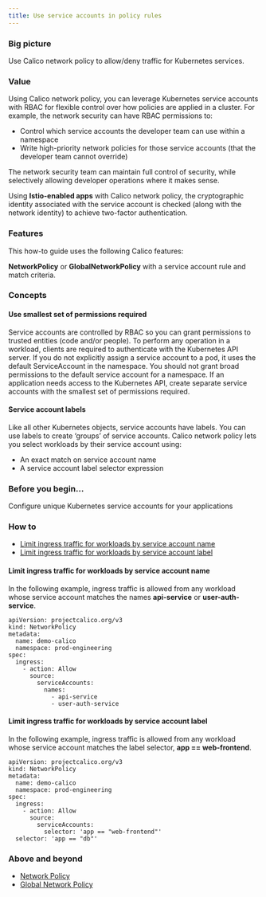 ```yaml
---
title: Use service accounts in policy rules
---
```


### Big picture

Use Calico network policy to allow/deny traffic for Kubernetes services. 

### Value

Using Calico network policy, you can leverage Kubernetes service accounts with RBAC for flexible control over how policies are applied in a cluster. For example, the network security can have RBAC permissions to:

- Control which service accounts the developer team can use within a namespace
- Write high-priority network policies for those service accounts (that the developer team cannot override) 

The network security team can maintain full control of security, while selectively allowing developer operations where it makes sense.  

Using **Istio-enabled apps** with Calico network policy, the cryptographic identity associated with the service account is checked (along with the network identity) to achieve two-factor authentication.

### Features

This how-to guide uses the following Calico features:

**NetworkPolicy** or **GlobalNetworkPolicy** with a service account rule and match criteria.


### Concepts

#### Use smallest set of permissions required

Service accounts are controlled by RBAC so you can grant permissions to trusted entities (code and/or people). To perform any operation in a workload, clients are required to authenticate with the Kubernetes API server. If you do not explicitly assign a service account to a pod, it uses the default ServiceAccount in the namespace. You should not grant broad permissions to the default service account for a namespace. If an application needs access to the Kubernetes API, create separate service accounts with the smallest set of permissions required. 

#### Service account labels

Like all other Kubernetes objects, service accounts have labels. You can use labels to create ‘groups’ of service accounts. Calico network policy lets you select workloads by their service account using:

- An exact match on service account name
- A service account label selector expression

### Before you begin...

Configure unique Kubernetes service accounts for your applications

### How to

- [Limit ingress traffic for workloads by service account name](#limit-ingress-traffic-for-workloads-by-service-account-name)
- [Limit ingress traffic for workloads by service account label](#limit-ingress-traffic-for-workloads-by-service-account-label)

#### Limit ingress traffic for workloads by service account name

In the following example, ingress traffic is allowed from any workload whose service account matches the names **api-service** or **user-auth-service**.

```
apiVersion: projectcalico.org/v3
kind: NetworkPolicy
metadata: 
  name: demo-calico
  namespace: prod-engineering
spec: 
  ingress: 
    - action: Allow
      source: 
        serviceAccounts: 
          names: 
            - api-service
            - user-auth-service
```

#### Limit ingress traffic for workloads by service account label

In the following example, ingress traffic is allowed from any workload whose service account matches the label selector, **app == web-frontend**.

```
apiVersion: projectcalico.org/v3
kind: NetworkPolicy
metadata: 
  name: demo-calico
  namespace: prod-engineering
spec: 
  ingress: 
    - action: Allow
      source: 
        serviceAccounts: 
          selector: 'app == "web-frontend"'
  selector: 'app == "db"'
```

### Above and beyond

- [Network Policy]({{site.baseurl}}/{{page.version}}/reference/resources/networkpolicy) 
- [Global Network Policy]({{site.baseurl}}/{{page.version}}/reference/resources/globalnetworkpolicy) 
